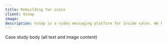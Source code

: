 ```yaml
---
title: Rebuilding for scale
client: Vsnap
image:
description: Vsnap is a video messaging platform for inside sales. We helped Vsnap take it's MVP to a scalable product by rebuilding its existing platform, which eventually led to its acquisition.
---
```

Case study body (all text and image content)
